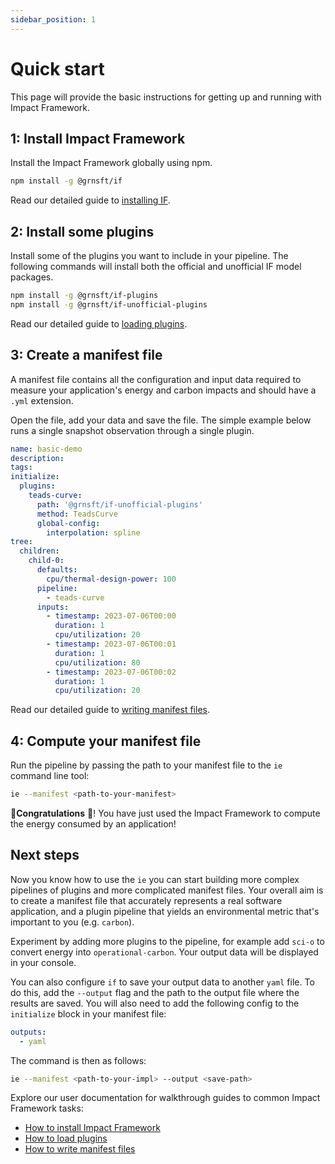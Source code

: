 ```yaml
---
sidebar_position: 1
---
```


# Quick start

This page will provide the basic instructions for getting up and running with Impact Framework.

## 1: Install Impact Framework

Install the Impact Framework globally using npm.

```sh
npm install -g @grnsft/if
```

Read our detailed guide to [installing IF](./how-to-install-if.md).

## 2: Install some plugins

Install some of the plugins you want to include in your pipeline. The following commands will install both the official and unofficial IF model packages.

```sh
npm install -g @grnsft/if-plugins
npm install -g @grnsft/if-unofficial-plugins
```

Read our detailed guide to [loading plugins](./how-to-import-plugins.md).

## 3: Create a manifest file

A manifest file contains all the configuration and input data required to measure your application's energy and carbon impacts and should have a `.yml` extension. 

Open the file, add your data and save the file. The simple example below runs a single snapshot observation through a single plugin.

```yaml
name: basic-demo
description:
tags:
initialize:
  plugins:
    teads-curve: 
      path: '@grnsft/if-unofficial-plugins'
      method: TeadsCurve
      global-config:
        interpolation: spline
tree:
  children:
    child-0:
      defaults:
        cpu/thermal-design-power: 100
      pipeline:
        - teads-curve
      inputs:
        - timestamp: 2023-07-06T00:00
          duration: 1
          cpu/utilization: 20
        - timestamp: 2023-07-06T00:01
          duration: 1
          cpu/utilization: 80
        - timestamp: 2023-07-06T00:02
          duration: 1
          cpu/utilization: 20
```

Read our detailed guide to [writing manifest files](./how-to-write-manifests.md).

## 4: Compute your manifest file

Run the pipeline by passing the path to your manifest file to the `ie` command line tool:

```sh
ie --manifest <path-to-your-manifest>
```

:tada:**Congratulations** :tada:! You have just used the Impact Framework to compute the energy consumed by an application! 

## Next steps

Now you know how to use the `ie` you can start building more complex pipelines of plugins and more complicated manifest files. Your overall aim is to create a manifest file that accurately represents a real software application, and a plugin pipeline that yields an environmental metric that's important to you (e.g. `carbon`).

Experiment by adding more plugins to the pipeline, for example add `sci-o` to convert energy into `operational-carbon`. Your output data will be displayed in your console. 

You can also configure `if` to save your output data to another `yaml` file. To do this, add the `--output` flag and the path to the output file where the results are saved. You will also need to add the following config to the `initialize` block in your manifest file:

```yaml
outputs:
  - yaml
```

The command is then as follows:

```sh
ie --manifest <path-to-your-impl> --output <save-path>
```

Explore our user documentation for walkthrough guides to common Impact Framework tasks:

- [How to install Impact Framework](./how-to-install-if.md)
- [How to load plugins](./how-to-import-plugins.md)
- [How to write manifest files](./how-to-write-manifests.md)
